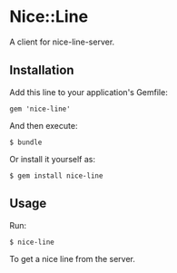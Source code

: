 # Nice::Line

A client for nice-line-server.

## Installation

Add this line to your application's Gemfile:

    gem 'nice-line'

And then execute:

    $ bundle

Or install it yourself as:

    $ gem install nice-line

## Usage

Run:

    $ nice-line

To get a nice line from the server.
